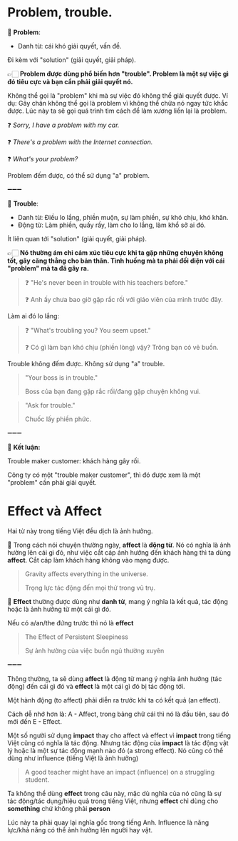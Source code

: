 # Problem, trouble.

🔎 **Problem**: 
- Danh từ: cái khó giải quyết, vấn đề.

Đi kèm với "solution" (giải quyết, giải pháp).

👉🏻 **Problem được dùng phổ biến hơn "trouble". Problem là một sự việc gì đó tiêu cực và bạn cần phải giải quyết nó.**

Không thể gọi là "problem" khi mà sự việc đó không thể giải quyết được. Ví dụ: Gãy chân không thể gọi là problem vì không thể chữa nó ngay tức khắc được. Lúc này ta sẽ gọi quá trình tìm cách để làm xương liền lại là problem.

 ❓ *Sorry, I have a problem with my car.*

 ❓ *There's a problem with the Internet connection.*

 ❓ *What's your problem?*

Problem đếm được, có thể sử dụng "a" problem.

➖➖➖

🔎 **Trouble**: 
- Danh từ: Điều lo lắng, phiền muộn, sự làm phiền, sự khó chịu, khó khăn.
- Động từ: Làm phiền, quấy rầy, làm cho lo lắng, làm khổ sở ai đó.

Ít liên quan tới "solution" (giải quyết, giải pháp). 

👉🏻 **Nó thường ám chỉ cảm xúc tiêu cực khi ta gặp những chuyện không tốt, gây căng thẳng cho bản thân. Tình huống mà ta phải đối diện với cái "problem" mà ta đã gây ra.**

> ❓ "He's never been in trouble with his teachers before."
>
> ❓ Anh ấy chưa bao giờ gặp rắc rối với giáo viên của mình trước đây.


Làm ai đó lo lắng:
> ❓ "What's troubling you? You seem upset."
>
> ❓ Có gì làm bạn khó chịu (phiền lòng) vậy? Trông bạn có vẻ buồn.

Trouble không đếm được. Không sử dụng "a" trouble.

> "Your boss is in trouble."
>
> Boss của bạn đang gặp rắc rối/đang gặp chuyện không vui.

> "Ask for trouble."
>
> Chuốc lấy phiền phức.

➖➖➖

🔎 **Kết luận:**

Trouble maker customer: khách hàng gây rối.

Công ty có một "trouble maker customer", thì đó được xem là một "problem" cần phải giải quyết.

# Effect và Affect

Hai từ này trong tiếng Việt đều dịch là ảnh hưởng.

🔎 Trong cách nói chuyện thường ngày, **affect** là **động từ**. Nó có nghĩa là ảnh hưởng lên cái gì đó, như việc cắt cáp ảnh hưởng đến khách hàng thì ta dùng **affect**. Cắt cáp làm khách hàng không vào mạng được.

>Gravity affects everything in the universe.
>
>Trọng lực tác động đến mọi thứ trong vũ trụ.

🔎 **Effect** thường được dùng như **danh từ**, mang ý nghĩa là kết quả, tác động hoặc là ảnh hưởng từ một cái gì đó.

Nếu có a/an/the đứng trước thì nó là **effect**

>The Effect of Persistent Sleepiness
>
>Sự ảnh hưởng của việc buồn ngủ thường xuyên

➖➖➖

Thông thường, ta sẽ dùng **affect** là động từ mang ý nghĩa ảnh hưởng (tác động) đến cái gì đó và **effect** là một cái gì đó bị tác động tới. 

Một hành động (to affect) phải diễn ra trước khi ta có kết quả (an effect).

Cách dễ nhớ hơn là: A - Affect, trong bảng chữ cái thì nó là đầu tiên, sau đó mới đến E - Effect.

Một số người sử dụng **impact** thay cho affect và effect vì **impact** trong tiếng Việt cũng có nghĩa là tác động. Nhưng tác động của **impact** là tác động vật lý hoặc là một sự tác động mạnh nào đó (a strong effect). Nó cũng có thể dùng như influence (tiếng Việt là ảnh hưởng)

>A good teacher might have an impact (influence) on a struggling student.

Ta không thể dùng **effect** trong câu này, mặc dù nghĩa của nó cũng là sự tác động/tác dụng/hiệu quả trong tiếng Việt, nhưng **effect** chỉ dùng cho **something** chứ không phải **person**

Lúc này ta phải quay lại nghĩa gốc trong tiếng Anh. Influence là năng lực/khả năng có thể ảnh hưởng lên người hay vật.
